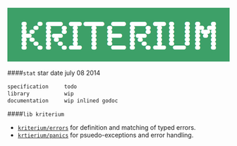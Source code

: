 ![image](./kriterium.png)

   
####`stat`
    star date         july 08 2014

    specification     todo    
    library           wip 
    documentation     wip inlined godoc

####`lib kriterium`

* [`kriterium/errors`](./errors) for definition and matching of typed errors.
* [`krtierium/panics`](./panics) for psuedo-exceptions and error handling.

    
    
    
